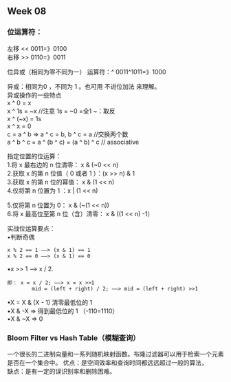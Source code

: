 ## Week 08
### 位运算符：  
左移    <<    0011=》0100  
右移  >>    0110=》0011

位异或（相同为零不同为一）   运算符：^       0011^1011=》1000
  
异或：相同为0 ，不同为 1 。也可用 不进位加法 来理解。  
异或操作的一些特点  
x ^ 0 = x  
x ^ 1s = ~x //注意 1s = ~0 =全1     ~：取反  
x ^ (~x) = 1s  
x ^ x = 0  
c = a ^ b => a ^ c = b, b ^ c = a //交换两个数  
a ^ b ^ c = a ^ (b ^ c) = (a ^ b) ^ c // associative  
  
指定位置的位运算：  
1.将 x 最右边的 n 位清零： x & (~0 << n)    
2.获取 x 的第 n 位值（ 0 或者 1 ）：(x >> n) & 1  
3.获取 x 的第 n 位的幂值： x & (1 << n)  
4.仅将第 n 位置为 1 ：x | (1 << n)  
  
5.仅将第 n 位置为 0： x & (~(1 << n))  
6.将 x 最高位至第 n 位（含）清零： x & ((1 << n) -1）  
  
实战位运算要点：  
•判断奇偶   

    x % 2 == 1 ——> (x & 1) == 1  
    x % 2 == 0 ——> (x & 1) == 0  
•x >> 1 ——> x / 2.  

    即： x = x / 2; ——> x = x >>1  
            mid = (left + right) / 2; ——> mid = (left + right) >>1  
•X = X & (X - 1) 清零最低位的 1  
•X & -X => 得到最低位的 1   （-110=1110）  
•X & ~X => 0  

### Bloom Filter vs Hash Table（模糊查询）  
一个很长的二进制向量和一系列随机映射函数。布隆过滤器可以用于检索一个元素是否在一个集合中。 
优点：是空间效率和查询时间都远远超过一般的算法，  
缺点：是有一定的误识别率和删除困难。
